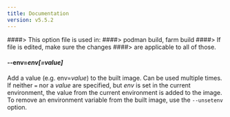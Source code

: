 ```yaml
---
title: Documentation
version: v5.5.2
---
```


####> This option file is used in:
####>   podman build, farm build
####> If file is edited, make sure the changes
####> are applicable to all of those.
#### **--env**=*env[=value]*

Add a value (e.g. env=*value*) to the built image.  Can be used multiple times.
If neither `=` nor a *value* are specified, but *env* is set in the current
environment, the value from the current environment is added to the image.
To remove an environment variable from the built image, use the `--unsetenv`
option.
